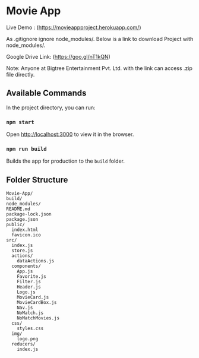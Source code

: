 # Movie App

Live Demo : (https://movieappproject.herokuapp.com/)

As .gitignore ignore node_modules/. Below is a link to download Project with node_modules/.

Google Drive Link: (https://goo.gl/nT1kQN)

Note: Anyone at Bigtree Entertainment Pvt. Ltd. with the link can access .zip file directly.

## Available Commands

In the project directory, you can run:

### `npm start`

Open [http://localhost:3000](http://localhost:3000) to view it in the browser.

### `npm run build`

Builds the app for production to the `build` folder.<br>


## Folder Structure

```
Movie-App/
build/
node_modules/
README.md
package-lock.json
package.json
public/
  index.html
  favicon.ico
src/
  index.js
  store.js
  actions/
    dataActions.js
  components/
    App.js
    Favorite.js
    Filter.js
    Header.js
    Logo.js
    MovieCard.js
    MovieCardBox.js
    Nav.js
    NoMatch.js
    NoMatchMovies.js
  css/
    styles.css
  img/
    logo.png
  reducers/
    index.js

```

